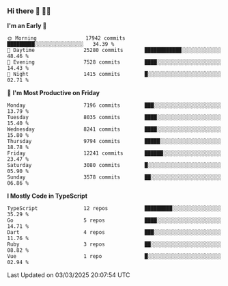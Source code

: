 ### Hi there 👋 🧑‍💻



<!--START_SECTION:waka-->
**I'm an Early 🐤** 

```text
🌞 Morning                17942 commits       █████████░░░░░░░░░░░░░░░░   34.39 % 
🌆 Daytime                25280 commits       ████████████░░░░░░░░░░░░░   48.46 % 
🌃 Evening                7528 commits        ████░░░░░░░░░░░░░░░░░░░░░   14.43 % 
🌙 Night                  1415 commits        █░░░░░░░░░░░░░░░░░░░░░░░░   02.71 % 
```
📅 **I'm Most Productive on Friday** 

```text
Monday                   7196 commits        ███░░░░░░░░░░░░░░░░░░░░░░   13.79 % 
Tuesday                  8035 commits        ████░░░░░░░░░░░░░░░░░░░░░   15.40 % 
Wednesday                8241 commits        ████░░░░░░░░░░░░░░░░░░░░░   15.80 % 
Thursday                 9794 commits        █████░░░░░░░░░░░░░░░░░░░░   18.78 % 
Friday                   12241 commits       ██████░░░░░░░░░░░░░░░░░░░   23.47 % 
Saturday                 3080 commits        █░░░░░░░░░░░░░░░░░░░░░░░░   05.90 % 
Sunday                   3578 commits        ██░░░░░░░░░░░░░░░░░░░░░░░   06.86 % 
```


**I Mostly Code in TypeScript** 

```text
TypeScript               12 repos            █████████░░░░░░░░░░░░░░░░   35.29 % 
Go                       5 repos             ████░░░░░░░░░░░░░░░░░░░░░   14.71 % 
Dart                     4 repos             ███░░░░░░░░░░░░░░░░░░░░░░   11.76 % 
Ruby                     3 repos             ██░░░░░░░░░░░░░░░░░░░░░░░   08.82 % 
Vue                      1 repo              █░░░░░░░░░░░░░░░░░░░░░░░░   02.94 % 
```




 Last Updated on 03/03/2025 20:07:54 UTC
<!--END_SECTION:waka-->


